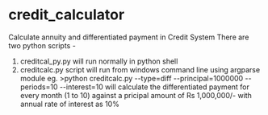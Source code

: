 # credit_calculator
Calculate annuity and differentiated payment in Credit System
There are two python scripts -
1) creditcal_py.py will run normally in python shell
2) creditcalc.py script will run from windows command line using argparse module
 eg. >python creditcalc.py --type=diff --principal=1000000 --periods=10 --interest=10
 will calculate the differentiated payment for every month (1 to 10) against a pricipal amount of Rs 1,000,000/- with annual rate of interest as 10%
